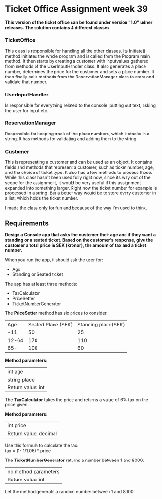 # Ticket Office Assignment week 39
**This version of the ticket office can be found under version "1.0" udner releases. The solution contains 4 different classes**
### TicketOffice
This class is responsible for handling all the other classes. Its Initiate() method initiates the whole program and is called from the Program main method. It then starts by creating a customer with inputvalues gathered from methods of the UserInputHandler class. It also generates a place number, determines the price for the customer and sets a place number. It then finally calls methods from the ReservationManager class to store and validate that number.
### UserInputHandler
Is responsible for everything related to the console. putting out text, asking the user for input etc.
### ReservationManager
Responsible for keeping track of the place numbers, which it stacks in a string. It has methods for validating and adding them to the string.
### Customer
This is representing a customer and can be used as an object. It contains fields and methods that represent a customer, such as ticket number, age, and the choice of ticket type. It also has a few methods to process those. While this class hasn't been used fully right now, since its way out of the scope for the assignment, it would be very useful if this assignment expanded into something larger. Right now the ticket number for example is processed in a string. But a better way would be to store every customer in a list, which holds the ticket number. 

I made the class only for fun and because of the way i'm used to think.


## Requirements
**Design a Console app that asks the customer their age and if
they want a standing or a seated ticket. Based on the
customer’s response, give the customer a total price in SEK
(kronor), the amount of tax and a ticket number.**


When you run the app, it should ask the user for:
* Age
* Standing or Seated ticket
  
The app has at least three methods:
* TaxCalculator
* PriceSetter
* TicketNumberGenerator
  
The **PriceSetter** method has six prices to consider.

<table>
  <tr>
    <td>Age</td><td>Seated Place (SEK)</td><td>Standing place(SEK)</td>
  </tr>
  <tr>
    <td>-11</td><td>50</td><td>25</td>
  </tr>
  <tr>
    <td>12-64</td><td>170</td><td>110</td>
  </tr>
  <tr>
    <td>65-</td><td>100</td><td>60</td>
  </tr>
</table> 

**Method parameters:**

<table>
  
<tr><td>int age</br></td></tr>
<tr><td>string place</td></tr>

<tr><td>Return value: int</td></tr>
</table>


The **TaxCalculator** takes the price and returns a value of 6% tax on the price
given.

**Method parameters:**
<table>
  
<tr><td>int price</br></td></tr>

<tr><td>Return value: decimal</td></tr>
</table>

Use this formula to calculate the tax:</br>
tax = (1- 1/1.06) * price

The **TicketNumberGenerator** returns a number between 1 and 8000.
<table>
  
<tr><td>no method parameters</br></td></tr>

<tr><td>Return value: int</td></tr>
</table>

Let the method generate a random number between 1 and 8000
